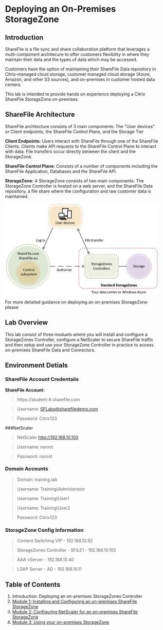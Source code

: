 # Deploying an On-Premises StorageZone

## Introduction

ShareFile is a file sync and share collaboration platform that leverages a multi-component architecure to offer customers flexibility in where they maintain their data and the types of data which may be accessed.

Customers have the option of maintaining their ShareFile Data repository in Citrix-managed cloud storage, customer managed cloud storage (Azure, Amazon, and other S3 sources), and on-premises in customer hosted data centers.

This lab is intended to provide hands on experience deploying a Citrix ShareFile StorageZone on-premises.

## ShareFile Architecture

ShareFile architecture consists of 3 main components: The "User devices" or Client endpoints, the ShareFile Control Plane, and the Storage Tier

**Client Endpoints:** Users interact with ShareFile through one of the ShareFile Clients. Clients make API requests to the ShareFile Control Plane to interact with data. File transfers occur directly between the client and the StorageZone.

**ShareFile Control Plane:** Consists of a number of components including the ShareFile Application, Databases and the ShareFile API.

**StorageZone:** A StorageZone consists of two main components: The StorageZone Controller is hosted on a web server, and the ShareFile Data repository, a file share where the configuration and raw customer data is maintained.

![Customer-managed StorageZones architecture](images/customer-managed.png)


For more detailed guidance on deploying an on-premises StorageZone please [](http://docs.citrix.com/en-us/storagezones-controller/4-0/sf-deploy.html)

## Lab Overview

This lab consist of three moduels where you will install and configure a StorageZones Controller, configure a NetScaler to secure ShareFile traffic and then setup and use your StorageZone Controller in practice to access on-premises ShareFile Data and Connectors.

## Environment Detials

### ShareFile Account Credentails

**ShareFile Account:** 

> https://student-#.sharefile.com 

> Username: SFLabs@sharefiledemo.com

> Password: Citrix123

###NetScaler
> NetScaler
> http://192.168.10.100

> Username: nsroot

> Password: nsroot

### Domain Accounts
> Domain: training.lab
> 
> Username: Training\Administrator
> 
> Username: Training\User1
> 
> Username: Training\User2
> 
> Password: Citrix123

### StorageZone Config Information
 
> Content Switching VIP - 192.168.10.92
> 
> StorageZones Controller - SFILE1 - 192.168.10.105

> AAA vServer - 192.168.10.40

> LDAP Server - AD - 192.168.10.11


## Table of Contents

1. Introduction: Deploying an on-premises StorageZones Controller
2. [Module 1: Installing and Configuring an on-premises ShareFile StorageZone](/Module-1)
3. [Module 2: Configuring NetScaler for an on-premises ShareFile StorageZone](/Module-2)
4. [Module 3: Using your on-premises StorageZone](/Module-3)